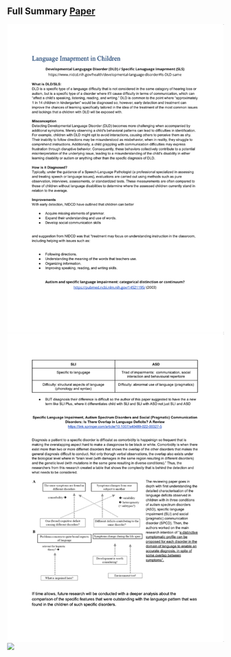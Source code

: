 ## Full Summary [Paper](/Literature/Language_Research/Language_LiteraturePaper.pdf)
![](/Literature/Language_Research/Language_1.png)
![](/Literature/Language_Research/Language_2.png)
![](/Literature/Language_Research/Language_3.png)
